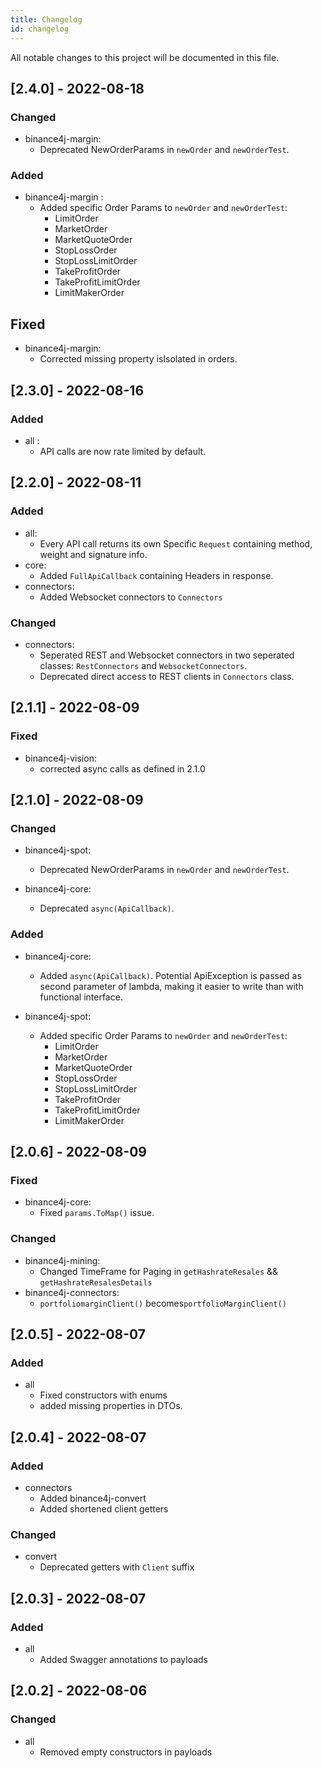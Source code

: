 ```yaml
---
title: Changelog
id: changelog
---
```


All notable changes to this project will be documented in this file.

## [2.4.0] - 2022-08-18

### Changed

- binance4j-margin:
    - Deprecated NewOrderParams in `newOrder` and `newOrderTest`.

### Added

- binance4j-margin :
    - Added specific Order Params to `newOrder` and `newOrderTest`:
        - LimitOrder
        - MarketOrder
        - MarketQuoteOrder
        - StopLossOrder
        - StopLossLimitOrder
        - TakeProfitOrder
        - TakeProfitLimitOrder
        - LimitMakerOrder

## Fixed

- binance4j-margin:
    - Corrected missing property isIsolated in orders.

## [2.3.0] - 2022-08-16

### Added

- all :
    - API calls are now rate limited by default.

## [2.2.0] - 2022-08-11

### Added

- all:
    - Every API call returns its own Specific `Request` containing method, weight and signature info.
- core:
    - Added `FullApiCallback` containing Headers in response.
- connectors:
    - Added Websocket connectors to `Connectors`

### Changed

- connectors:
    - Seperated REST and Websocket connectors in two seperated classes: `RestConnectors` and `WebsocketConnectors`.
    - Deprecated direct access to REST clients in `Connectors` class.

## [2.1.1] - 2022-08-09

### Fixed

- binance4j-vision:
    - corrected async calls as defined in 2.1.0

## [2.1.0] - 2022-08-09

### Changed

- binance4j-spot:
    - Deprecated NewOrderParams in `newOrder` and `newOrderTest`.

- binance4j-core:
    - Deprecated `async(ApiCallback)`.

### Added

- binance4j-core:
    - Added `async(ApiCallback)`. Potential ApiException is passed as second parameter of lambda, making it easier to
      write than with functional interface.

- binance4j-spot:
    - Added specific Order Params to `newOrder` and `newOrderTest`:
        - LimitOrder
        - MarketOrder
        - MarketQuoteOrder
        - StopLossOrder
        - StopLossLimitOrder
        - TakeProfitOrder
        - TakeProfitLimitOrder
        - LimitMakerOrder

## [2.0.6] - 2022-08-09

### Fixed

- binance4j-core:
    - Fixed `params.ToMap()` issue.

### Changed

- binance4j-mining:
    - Changed TimeFrame for Paging in `getHashrateResales` && `getHashrateResalesDetails`
- binance4j-connectors:
    - `portfoliomarginClient()` becomes`portfolioMarginClient()`

## [2.0.5] - 2022-08-07

### Added

- all
    - Fixed constructors with enums
    - added missing properties in DTOs.

## [2.0.4] - 2022-08-07

### Added

- connectors
    - Added binance4j-convert
    - Added shortened client getters

### Changed

- convert
    - Deprecated getters with `Client` suffix

## [2.0.3] - 2022-08-07

### Added

- all
    - Added Swagger annotations to payloads

## [2.0.2] - 2022-08-06

### Changed

- all
    - Removed empty constructors in payloads
